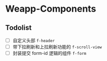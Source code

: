 # Weapp-Components

## Todolist

- [ ] 自定义头部 `f-header`
- [ ] 带下拉刷新和上拉刷新功能的 `f-scroll-view`
- [ ] 封装提交 form-id 逻辑的组件 `f-form`